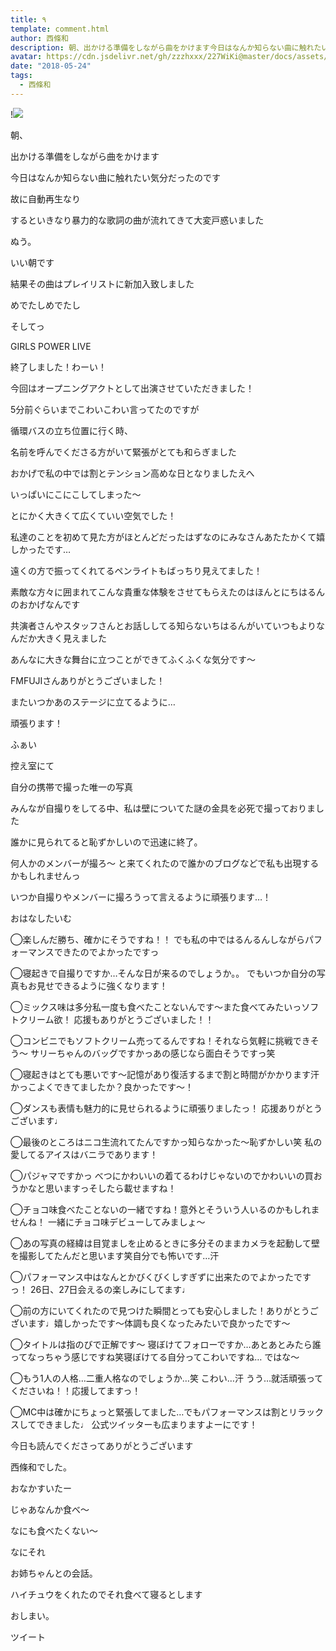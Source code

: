 ```yaml
---
title: ٩
template: comment.html
author: 西條和
description: 朝、出かける準備をしながら曲をかけます今日はなんか知らない曲に触れたい気分だったのです故に自動再生なり...
avatar: https://cdn.jsdelivr.net/gh/zzzhxxx/227WiKi@master/docs/assets/photo/avatar/nagomi.jpg
date: "2018-05-24"
tags:
  - 西條和
---
```


!![](https://cdn.jsdelivr.net/gh/227WiKi/227WiKi-image@master/blog-image/nagomi-2018-05-24_1.jpg)












朝、









出かける準備をしながら曲をかけます










今日はなんか知らない曲に触れたい気分だったのです








故に自動再生なり










するといきなり暴力的な歌詞の曲が流れてきて大変戸惑いました







ぬう。










いい朝です











結果その曲はプレイリストに新加入致しました













めでたしめでたし








そしてっ






GIRLS POWER LIVE





終了しました！わーい！










今回はオープニングアクトとして出演させていただきました！










5分前ぐらいまでこわいこわい言ってたのですが







循環バスの立ち位置に行く時、









名前を呼んでくださる方がいて緊張がとても和らぎました












おかげで私の中では割とテンション高めな日となりましたえへ







いっぱいにこにこしてしまった〜











とにかく大きくて広くていい空気でした！










私達のことを初めて見た方がほとんどだったはずなのにみなさんあたたかくて嬉しかったです…








遠くの方で振ってくれてるペンライトもばっちり見えてました！















素敵な方々に囲まれてこんな貴重な体験をさせてもらえたのはほんとにちはるんのおかげなんです










共演者さんやスタッフさんとお話ししてる知らないちはるんがいていつもよりなんだか大きく見えました










あんなに大きな舞台に立つことができてふくふくな気分です〜







FMFUJIさんありがとうございました！

















またいつかあのステージに立てるように…










頑張ります！








ふぁい











控え室にて









自分の携帯で撮った唯一の写真











みんなが自撮りをしてる中、私は壁についてた謎の金具を必死で撮っておりました










誰かに見られてると恥ずかしいので迅速に終了。












何人かのメンバーが撮ろ〜
と来てくれたので誰かのブログなどで私も出現するかもしれませんっ












いつか自撮りやメンバーに撮ろうって言えるように頑張ります…！














おはなしたいむ







◯楽しんだ勝ち、確かにそうですね！！
でも私の中ではるんるんしながらパフォーマンスできたのでよかったですっ





◯寝起きで自撮りですか…そんな日が来るのでしょうか。。
でもいつか自分の写真もお見せできるように強くなります！






◯ミックス味は多分私一度も食べたことないんです〜また食べてみたいっソフトクリーム欲！
応援もありがとうございました！！





◯コンビニでもソフトクリーム売ってるんですね！それなら気軽に挑戦できそう〜
サリーちゃんのバッグですかっあの感じなら面白そうですっ笑








◯寝起きはとても悪いです〜記憶があり復活するまで割と時間がかかります汗
かっこよくできてましたか？良かったです〜！





◯ダンスも表情も魅力的に見せられるように頑張りましたっ！
応援ありがとうございます♩






◯最後のところはニコ生流れてたんですかっ知らなかった〜恥ずかしい笑
私の愛してるアイスはバニラであります！





◯パジャマですかっ
べつにかわいいの着てるわけじゃないのでかわいいの買おうかなと思いますっそしたら載せますね！





◯チョコ味食べたことないの一緒ですね！意外とそういう人いるのかもしれませんね！
一緒にチョコ味デビューしてみましょ〜






◯あの写真の経緯は目覚ましを止めるときに多分そのままカメラを起動して壁を撮影してたんだと思います笑自分でも怖いです…汗






◯パフォーマンス中はなんとかびくびくしすぎずに出来たのでよかったですっ！
26日、27日会えるの楽しみにしてます♩







◯前の方にいてくれたので見つけた瞬間とっても安心しました！ありがとうございます♩嬉しかったです〜体調も良くなったみたいで良かったです〜








◯タイトルは指のびで正解です〜
寝ぼけてフォローですか…あとあとみたら誰ってなっちゃう感じですね笑寝ぼけてる自分ってこわいですね…
ではな〜






◯もう1人の人格…二重人格なのでしょうか…笑
こわい…汗
うう…就活頑張ってくださいね！！応援してますっ！








◯MC中は確かにちょっと緊張してました…でもパフォーマンスは割とリラックスしてできました♩
公式ツイッターも広まりますよーにです！








今日も読んでくださってありがとうございます








西條和でした。








おなかすいたー







じゃあなんか食べ〜









なにも食べたくない〜







なにそれ










お姉ちゃんとの会話。






ハイチュウをくれたのでそれ食べて寝るとします







おしまい。


ツイート



